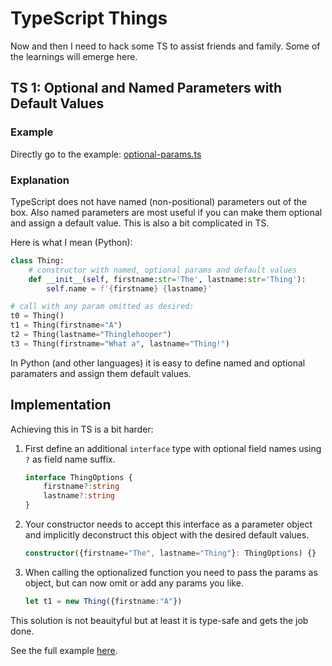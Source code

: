 # TypeScript Things

Now and then I need to hack some TS to assist friends and family.
Some of the learnings will emerge here.

## TS 1: Optional and Named Parameters with Default Values

### Example
Directly go to the example: [optional-params.ts](optional-params.ts)

### Explanation

TypeScript does not have named (non-positional) parameters out of the box. Also named parameters are most useful if you can make them optional and assign a default value. This is also a bit complicated in TS.

Here is what I mean (Python):
```python
class Thing:
    # constructor with named, optional params and default values
    def __init__(self, firstname:str='The', lastname:str='Thing'):
        self.name = f'{firstname} {lastname}'

# call with any param omitted as desired:
t0 = Thing()
t1 = Thing(firstname="A")
t2 = Thing(lastname="Thinglehooper")
t3 = Thing(firstname="What a", lastname="Thing!")
```

In Python (and other languages) it is easy to define
named and optional paramaters and assign them default values.

## Implementation
Achieving this in TS is a bit harder:

1. First define an additional `interface` type with optional field names using `?` as field name suffix.
   ```typescript
   interface ThingOptions {
       firstname?:string
       lastname?:string
   }
   ```
2. Your constructor needs to accept this interface as a parameter object and implicitly deconstruct this object with the desired default values.
   ```typescript
   constructor({firstname="The", lastname="Thing"}: ThingOptions) {}
   ```
3. When calling the optionalized function you need to pass the params as object, but can now omit or add any params you like.
   ```typescript
   let t1 = new Thing({firstname:"A"})
   ```

This solution is not beauityful but at least it is type-safe and gets the job done.

See the full example [here](optional-params.ts).